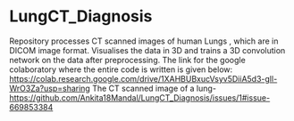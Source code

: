 # LungCT_Diagnosis
Repository processes CT scanned  images of human Lungs , which are in DICOM image format. Visualises the data in 3D and trains a 3D convolution network on the data after preprocessing. The link for the google colaboratory where the entire code is written is given below:
https://colab.research.google.com/drive/1XAHBUBxucVsyv5DiiA5d3-gll-WrO3Za?usp=sharing
The CT scanned image of a lung- 
https://github.com/Ankita18Mandal/LungCT_Diagnosis/issues/1#issue-669853384
